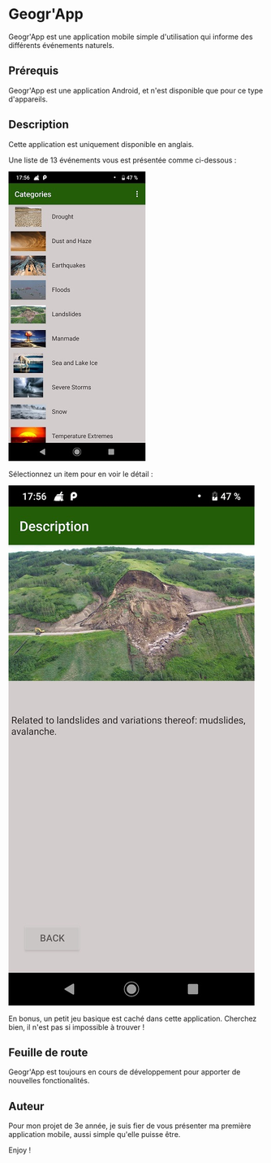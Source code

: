 # Geogr'App
Geogr'App est une application mobile simple d'utilisation qui informe des différents événements naturels.

## Prérequis
Geogr'App est une application Android, et n'est disponible que pour ce type d'appareils. 

## Description
Cette application est uniquement disponible en anglais. 

Une liste de 13 événements vous est présentée comme ci-dessous :

![Categories](https://github.com/Tom-snh/MyFirstApplicationProject/blob/master/app/src/main/res/drawable/captureCategories.jpg)

Sélectionnez un item pour en voir le détail : 

![Description](https://github.com/Tom-snh/MyFirstApplicationProject/blob/master/app/src/main/res/drawable/captureDescription.jpg)

En bonus, un petit jeu basique est caché dans cette application. Cherchez bien, il n'est pas si impossible à trouver !

## Feuille de route

Geogr'App est toujours en cours de développement pour apporter de nouvelles fonctionalités.

## Auteur
Pour mon projet de 3e année, je suis fier de vous présenter ma première application mobile, aussi simple qu'elle puisse être.

Enjoy !
